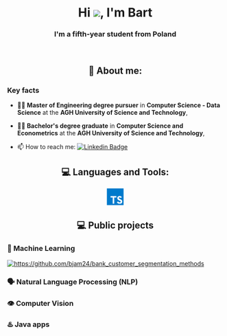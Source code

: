 <h1 align="center">Hi <img src="https://raw.githubusercontent.com/MartinHeinz/MartinHeinz/master/wave.gif" width="30px">, I'm Bart</h1>

<h3 align="center">I'm a fifth-year student from Poland</h3>

<br>
<h2 align="center">👨 About me:</h2>

<h3>Key facts</h3>

- 👨‍🎓 **Master of Engineering degree pursuer** in **Computer Science - Data Science** at the **AGH University of Science and Technology**,

- 👨‍🎓 **Bachelor's degree graduate** in **Computer Science and Econometrics** at the **AGH University of Science and Technology**,
  
- 📫 How to reach me: [![Linkedin Badge](https://img.shields.io/badge/-bjam24-blue?style=flat&logo=Linkedin&logoColor=white)](https://www.linkedin.com/in/bartlomiej-jamiolkowski-4711531a2/)

<h2 align="center">💻 Languages and Tools:</h2>

<div align="center">
<a href="https://www.typescriptlang.org/" target="_blank" rel="noreferrer"> <img src="https://raw.githubusercontent.com/devicons/devicon/master/icons/typescript/typescript-original.svg" alt="typescript" width="40" height="40"/> </a> 
</div>

<h2 align="center">💻 Public projects</h2>

<h3>🤖 Machine Learning</h2>

<div>
  <a href="https://github.com/bjam24/bank_customer_segmentation_methods">
    <picture>
      <source media="(prefers-color-scheme: dark)" width="279px" srcset="https://github-readme-stats.vercel.app/api/pin/?username=bjam24&repo=bank_customer_segmentation_methods&bg_color=0d1117&hide_border=true&text_color=e7e7e8&title_color=bbb" />
      <img width="279px" alt="https://github.com/bjam24/bank_customer_segmentation_methods" src="https://github-readme-stats.vercel.app/api/pin/?username=bjam24&repo=bank_customer_segmentation_methods&hide_border=true&title_color=222" />
    </picture>
  </a>
</div>

<h3>🗣️ Natural Language Processing (NLP)</h2>

<h3>👁️ Computer Vision</h2>



<h3>♨️ Java apps</h2>


